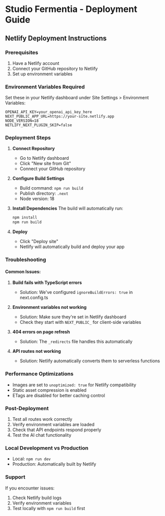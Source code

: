 # Studio Fermentia - Deployment Guide

## Netlify Deployment Instructions

### Prerequisites
1. Have a Netlify account
2. Connect your GitHub repository to Netlify
3. Set up environment variables

### Environment Variables Required
Set these in your Netlify dashboard under Site Settings > Environment Variables:

```
OPENAI_API_KEY=your_openai_api_key_here
NEXT_PUBLIC_APP_URL=https://your-site.netlify.app
NODE_VERSION=18
NETLIFY_NEXT_PLUGIN_SKIP=false
```

### Deployment Steps

1. **Connect Repository**
   - Go to Netlify dashboard
   - Click "New site from Git"
   - Connect your GitHub repository

2. **Configure Build Settings**
   - Build command: `npm run build`
   - Publish directory: `.next`
   - Node version: 18

3. **Install Dependencies**
   The build will automatically run:
   ```bash
   npm install
   npm run build
   ```

4. **Deploy**
   - Click "Deploy site"
   - Netlify will automatically build and deploy your app

### Troubleshooting

#### Common Issues:
1. **Build fails with TypeScript errors**
   - Solution: We've configured `ignoreBuildErrors: true` in next.config.ts

2. **Environment variables not working**
   - Solution: Make sure they're set in Netlify dashboard
   - Check they start with `NEXT_PUBLIC_` for client-side variables

3. **404 errors on page refresh**
   - Solution: The `_redirects` file handles this automatically

4. **API routes not working**
   - Solution: Netlify automatically converts them to serverless functions

### Performance Optimizations
- Images are set to `unoptimized: true` for Netlify compatibility
- Static asset compression is enabled
- ETags are disabled for better caching control

### Post-Deployment
1. Test all routes work correctly
2. Verify environment variables are loaded
3. Check that API endpoints respond properly
4. Test the AI chat functionality

### Local Development vs Production
- Local: `npm run dev`
- Production: Automatically built by Netlify

### Support
If you encounter issues:
1. Check Netlify build logs
2. Verify environment variables
3. Test locally with `npm run build` first

